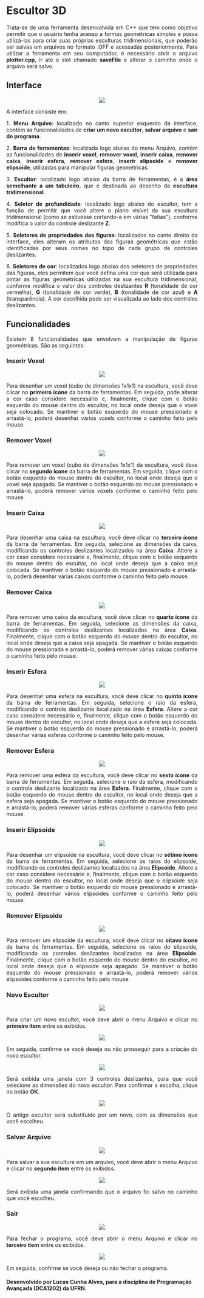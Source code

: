 # Escultor 3D

<p align="justify">
Trata-se de uma ferramenta desenvolvida em C++ que tem como objetivo permitir que o usuário tenha acesso a formas geométricas simples e possa utilizá-las para criar suas próprias esculturas tridimensionais, que poderão ser salvas em arquivos no formato .OFF e acessadas posteriormente. Para utilizar a ferramenta em seu computador, é necessário abrir o arquivo <b>plotter.cpp</b>, ir até o slot chamado <b>saveFile</b> e alterar o caminho onde o arquivo será salvo.
</p>

## Interface 

<p align="center">
<img src="https://user-images.githubusercontent.com/71016225/102269629-afad0f80-3efb-11eb-94c7-ff18a848e338.png">
</p>

<p align="justify">
A interface consiste em:
</p>
<p align="justify">
1. <b>Menu Arquivo</b>: localizado no canto superior esquerdo da interface, contém as funcionalidades de <b>criar um novo escultor</b>, <b>salvar arquivo</b> e <b>sair do programa</b>.
</p>
<p align="justify">
2. <b>Barra de ferramentas</b>: localizada logo abaixo do menu Arquivo, contém as funcionalidades de <b>inserir voxel</b>, <b>remover voxel</b>, <b>inserir caixa</b>, <b>remover caixa</b>, <b>inserir esfera</b>, <b>remover esfera</b>, <b>inserir elipsoide</b> e <b>remover elipsoide</b>, utilizadas para manipular figuras geométricas.
</p>
<p align="justify">
3. <b>Escultor</b>: localizado logo abaixo da barra de ferramentas, é a <b>área semelhante a um tabuleiro</b>, que é destinada ao desenho da <b>escultura tridimensional</b>.
</p>
<p align="justify">
4. <b>Seletor de profundidade</b>: localizado logo abaixo do escultor, tem a função de permitir que você altere o plano visível da sua escultura tridimensional (como se estivesse cortando-a em várias "fatias"), conforme modifica o valor do controle deslizante <b>Z</b>.
</p>
<p align="justify">
5. <b>Seletores de propriedades das figuras</b>: localizados no canto direito da interface, eles alteram os atributos das figuras geométricas que estão identificadas por seus nomes no topo de cada grupo de controles deslizantes. 
</p>
<p align="justify">
6. <b>Seletores de cor</b>: localizados logo abaixo dos seletores de propriedades das figuras, eles permitem que você defina uma cor que será utilizada para pintar as figuras geométricas utilizadas na sua escultura tridimensional, conforme modifica o valor dos controles deslizantes <b>R</b> (tonalidade de cor vermelha), <b>G</b> (tonalidade de cor verde), <b>B</b> (tonalidade de cor azul) e <b>A</b> (transparência). A cor escolhida pode ser visualizada ao lado dos controles deslizantes.
</p>

## Funcionalidades

<p align="justify">
Existem 8 funcionalidades que envolvem a manipulação de figuras geométricas. São as seguintes:
</p>

### Inserir Voxel

<p align="center">
<img src="https://user-images.githubusercontent.com/71016225/102269636-b3409680-3efb-11eb-8a42-023261c042c4.png">
</p>

<p align="justify">
  Para desenhar um voxel (cubo de dimensões 1x1x1) na escultura, você deve clicar no <b>primeiro ícone</b> da barra de ferramentas. Em seguida, pode alterar a cor caso considere necessário e, finalmente, clique com o botão esquerdo do mouse dentro do escultor, no local onde deseja que o voxel seja colocado. Se mantiver o botão esquerdo do mouse pressionado e arrastá-lo, poderá desenhar vários voxels conforme o caminho feito pelo mouse.
</p>

### Remover Voxel

<p align="center">
<img src="https://user-images.githubusercontent.com/71016225/102269682-c05d8580-3efb-11eb-903f-4cce4486b4a5.png">
</p>

<p align="justify">
Para remover um voxel (cubo de dimensões 1x1x1) da escultura, você deve clicar no <b>segundo ícone</b> da barra de ferramentas. Em seguida, clique com o botão esquerdo do mouse dentro do escultor, no local onde deseja que o voxel seja apagado. Se mantiver o botão esquerdo do mouse pressionado e arrastá-lo, poderá remover vários voxels conforme o caminho feito pelo mouse.
</p>

### Inserir Caixa

<p align="center">
<img src="https://user-images.githubusercontent.com/71016225/102269717-c94e5700-3efb-11eb-849f-7454559f1b96.png">
</p>

<p align="justify">
Para desenhar uma caixa na escultura, você deve clicar no <b>terceiro ícone</b> da barra de ferramentas. Em seguida, selecione as dimensões da caixa, modificando os controles deslizantes localizados na área <b>Caixa</b>. Altere a cor caso considere necessário e, finalmente, clique com o botão esquerdo do mouse dentro do escultor, no local onde deseja que a caixa seja colocada. Se mantiver o botão esquerdo do mouse pressionado e arrastá-lo, poderá desenhar várias caixas conforme o caminho feito pelo mouse.
</p> 

### Remover Caixa

<p align="center">
<img src="https://user-images.githubusercontent.com/71016225/102269730-cfdcce80-3efb-11eb-8f51-1a3c79b6a752.png">
</p>

<p align="justify">
Para remover uma caixa da escultura, você deve clicar no <b>quarto ícone</b> da barra de ferramentas. Em seguida, selecione as dimensões da caixa, modificando os controles deslizantes localizados na área <b>Caixa</b>. Finalmente, clique com o botão esquerdo do mouse dentro do escultor, no local onde deseja que a caixa seja apagada. Se mantiver o botão esquerdo do mouse pressionado e arrastá-lo, poderá remover várias caixas conforme o caminho feito pelo mouse.
</p>

### Inserir Esfera

<p align="center">
<img src="https://user-images.githubusercontent.com/71016225/102269779-e125db00-3efb-11eb-871f-9a876fcb0a8f.png">
</p>

<p align="justify">
Para desenhar uma esfera na escultura, você deve clicar no <b>quinto ícone</b> da barra de ferramentas. Em seguida, selecione o raio da esfera, modificando o controle deslizante localizado na área <b>Esfera</b>. Altere a cor caso considere necessário e, finalmente, clique com o botão esquerdo do mouse dentro do escultor, no local onde deseja que a esfera seja colocada. Se mantiver o botão esquerdo do mouse pressionado e arrastá-lo, poderá desenhar várias esferas conforme o caminho feito pelo mouse.
</p>

### Remover Esfera

<p align="center">
<img src="https://user-images.githubusercontent.com/71016225/102269788-e3883500-3efb-11eb-8f54-235c92ee8eda.png">
</p>

<p align="justify">
Para remover uma esfera da escultura, você deve clicar no <b>sexto ícone</b> da barra de ferramentas. Em seguida, selecione o raio da esfera, modificando o controle deslizante localizado na área <b>Esfera</b>. Finalmente, clique com o botão esquerdo do mouse dentro do escultor, no local onde deseja que a esfera seja apagada. Se mantiver o botão esquerdo do mouse pressionado e arrastá-lo, poderá remover várias esferas conforme o caminho feito pelo mouse.
</p>

### Inserir Elipsoide

<p align="center">
<img src="https://user-images.githubusercontent.com/71016225/102269798-e4b96200-3efb-11eb-8b3a-56671be4526a.png">
</p>

<p align="justify">
Para desenhar um elipsoide na escultura, você deve clicar no <b>sétimo ícone</b> da barra de ferramentas. Em seguida, selecione os raios do elipsoide, modificando os controles deslizantes localizados na área <b>Elipsoide</b>. Altere a cor caso considere necessário e, finalmente, clique com o botão esquerdo do mouse dentro do escultor, no local onde deseja que o elipsoide seja colocado. Se mantiver o botão esquerdo do mouse pressionado e arrastá-lo, poderá desenhar vários elipsoides conforme o caminho feito pelo mouse.
</p>

### Remover Elipsoide

<p align="center">
<img src="https://user-images.githubusercontent.com/71016225/102269827-f26ee780-3efb-11eb-900a-3e7dab011e61.png">
</p>

<p align="justify">
Para remover um elipsoide da escultura, você deve clicar no <b>oitavo ícone</b> da barra de ferramentas. Em seguida, selecione os raios do elipsoide, modificando os controles deslizantes localizados na área <b>Elipsoide</b>. Finalmente, clique com o botão esquerdo do mouse dentro do escultor, no local onde deseja que o elipsoide seja apagado. Se mantiver o botão esquerdo do mouse pressionado e arrastá-lo, poderá remover vários elipsoides conforme o caminho feito pelo mouse.
</p>

### Novo Escultor

<p align="center">
<img src="https://user-images.githubusercontent.com/71016225/102269874-031f5d80-3efc-11eb-9446-b24253a35045.png">
</p>

<p align="justify">
Para criar um novo escultor, você deve abrir o menu Arquivo e clicar no <b>primeiro item</b> entre os exibidos. 
</p>

<p align="center">
<img src="https://user-images.githubusercontent.com/71016225/102270020-3a8e0a00-3efc-11eb-88b5-56e0e3c229ab.png">
</p>

<p align="justify">
Em seguida, confirme se você deseja ou não prosseguir para a criação do novo escultor. 
</p>

<p align="center">
<img src="https://user-images.githubusercontent.com/71016225/102270049-437edb80-3efc-11eb-8e22-69e08a2623b3.png">
</p>

<p align="justify">
Será exibida uma janela com 3 controles deslizantes, para que você selecione as dimensões do novo escultor. Para confirmar a escolha, clique no botão <b>OK</b>.
</p>

<p align="center">
<img src="https://user-images.githubusercontent.com/71016225/102270054-45e13580-3efc-11eb-9f12-d86ac717326f.png">
</p>

<p align="justify">
O antigo escultor será substituído por um novo, com as dimensões que você escolheu.
</p>

### Salvar Arquivo

<p align="center">
<img src="https://user-images.githubusercontent.com/71016225/102270068-4c6fad00-3efc-11eb-8cb2-908b9f70ad50.png">
</p>

<p align="justify">
Para salvar a sua escultura em um arquivo, você deve abrir o menu Arquivo e clicar no <b>segundo item</b> entre os exibidos.
</p>

<p align="center">
<img src="https://user-images.githubusercontent.com/71016225/102270092-5691ab80-3efc-11eb-98f7-c7f200781ff3.png">
</p>

<p align="justify">
Será exibida uma janela confirmando que o arquivo foi salvo no caminho que você escolheu.
</p>

### Sair

<p align="center">
<img src="https://user-images.githubusercontent.com/71016225/102270097-58f40580-3efc-11eb-891a-e63895040d52.png">
</p>

<p align="justify">
Para fechar o programa, você deve abrir o menu Arquivo e clicar no <b>terceiro item</b> entre os exibidos.
</p>

<p align="center">
<img src="https://user-images.githubusercontent.com/71016225/102270108-5e515000-3efc-11eb-9932-9fbd7c653423.png">
</p>

<p align="justify">
Em seguida, confirme se você deseja ou não fechar o programa.
</p>

#### Desenvolvido por Lucas Cunha Alves, para a disciplina de Programação Avançada (DCA1202) da UFRN.
